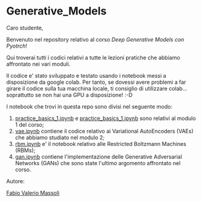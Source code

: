 # Generative_Models

Caro studente, 

Benvenuto nel repository relativo al corso *Deep Generative Models con Pyotrch*!

Qui troverai tutti i codici relativi a tutte le lezioni pratiche che abbiamo affrontato nei vari moduli. 

Il codice e' stato sviluppato e testato usando i notebook messi a disposizione da google colab. Per tanto, se dovessi avere problemi a far girare il codice sulla tua macchina locale, ti consiglio di utilizzare colab... soprattutto se non hai una GPU a disposizione! :-D 

I notebook che trovi in questa repo sono divisi nel seguente modo:

1) [practice_basics_1.ipynb](https://github.com/DeepLearningItalia/Generative_Models/blob/main/practice_basics_1.ipynb) e [practice_basics_1.ipynb](https://github.com/DeepLearningItalia/Generative_Models/blob/main/practice_basics_2.ipynb) sono relativi al modulo 1 del corso;
2) [vae.ipynb](https://github.com/DeepLearningItalia/Generative_Models/blob/main/vae.ipynb) contiene il codice relativo ai Variational AutoEncoders (VAEs) che abbiamo studiato nel modulo 2;
3) [rbm.ipynb](https://github.com/DeepLearningItalia/Generative_Models/blob/main/rbm.ipynb) e' il notebook relativo alle Restricted Boltzmann Machines (RBMs);
4) [gan.ipynb](https://github.com/DeepLearningItalia/Generative_Models/blob/main/gan.ipynb) contiene l'implementazione delle Generative Adversarial Networks (GANs) che sono state l'ultimo argomento affrontato nel corso.

Autore:

[Fabio Valerio Massoli](fabiovaleriomassoli@gmail.com)
